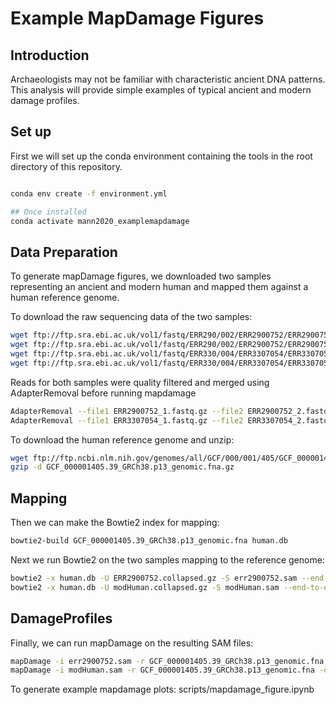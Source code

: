 # Example MapDamage Figures

## Introduction

Archaeologists may not be familiar with characteristic ancient DNA patterns.
This analysis will provide simple examples of typical ancient and modern
damage profiles.

## Set up

First we will set up the conda environment containing the tools in the root
directory of this repository.

```bash

conda env create -f environment.yml

## Once installed
conda activate mann2020_examplemapdamage
```

## Data Preparation

To generate mapDamage figures, we downloaded two samples representing an ancient
and modern human and mapped them against a human reference genome.

To download the raw sequencing data of the two samples:

```bash
wget ftp://ftp.sra.ebi.ac.uk/vol1/fastq/ERR290/002/ERR2900752/ERR2900752_1.fastq.gz
wget ftp://ftp.sra.ebi.ac.uk/vol1/fastq/ERR290/002/ERR2900752/ERR2900752_2.fastq.gz
wget ftp://ftp.sra.ebi.ac.uk/vol1/fastq/ERR330/004/ERR3307054/ERR3307054_1.fastq.gz
wget ftp://ftp.sra.ebi.ac.uk/vol1/fastq/ERR330/004/ERR3307054/ERR3307054_2.fastq.gz
```
Reads for both samples were quality filtered and merged using AdapterRemoval before running mapdamage

```bash
AdapterRemoval --file1 ERR2900752_1.fastq.gz --file2 ERR2900752_2.fastq.gz --trimns --trimqualities --minquality 25 --gzip --collapse --basename modHuman --minlength 25 --adapter1 AGATCGGAAGAGCACACGTCTGAACTCCAGTCACNNNNNNATCTCGTATGCCGTCTTCTGCTTG --adapter2 AGATCGGAAGAGCGTCGTGTAGGGAAAGAGTGTAGATCTCGGTGGTCGCCGTATCATT
AdapterRemoval --file1 ERR3307054_1.fastq.gz --file2 ERR3307054_2.fastq.gz --trimns --trimqualities --minquality 25 --gzip --collapse --basename {} --minlength 25 --adapter1 AGATCGGAAGAGCACACGTCTGAACTCCAGTCACNNNNNNATCTCGTATGCCGTCTTCTGCTTG --adapter2 AGATCGGAAGAGCGTCGTGTAGGGAAAGAGTGTAGATCTCGGTGGTCGCCGTATCATT
```

To download the human reference genome and unzip:

```bash
wget ftp://ftp.ncbi.nlm.nih.gov/genomes/all/GCF/000/001/405/GCF_000001405.39_GRCh38.p13/GCF_000001405.39_GRCh38.p13_genomic.fna.gz
gzip -d GCF_000001405.39_GRCh38.p13_genomic.fna.gz
```

## Mapping

Then we can make the Bowtie2 index for mapping:

```bash
bowtie2-build GCF_000001405.39_GRCh38.p13_genomic.fna human.db
```

Next we run Bowtie2 on the two samples mapping to the reference genome:

```bash
bowtie2 -x human.db -U ERR2900752.collapsed.gz -S err2900752.sam --end-to-end --no-unal
bowtie2 -x human.db -U modHuman.collapsed.gz -S modHuman.sam --end-to-end --no-unal
```

## DamageProfiles

Finally, we can run mapDamage on the resulting SAM files:

```bash
mapDamage -i err2900752.sam -r GCF_000001405.39_GRCh38.p13_genomic.fna -d err2900752
mapDamage -i modHuman.sam -r GCF_000001405.39_GRCh38.p13_genomic.fna -d modHuman
```

To generate example mapdamage plots: scripts/mapdamage_figure.ipynb
